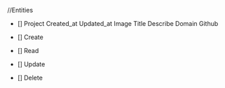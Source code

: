 
//Entities
   - [] Project
      Created_at
      Updated_at
      Image
      Title
      Describe
      Domain
      Github



- [] Create
- [] Read
- [] Update
- [] Delete




